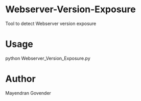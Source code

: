 # Webserver-Version-Exposure
Tool to detect Webserver version exposure

# Usage

python Webserver_Version_Exposure.py

# Author

Mayendran Govender

